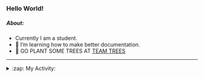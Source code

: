 ### Hello World!

##### About:
- Currently I am a student.
- 🌱 I’m learning how to make better documentation.
- 🌱 GO PLANT SOME TREES AT [TEAM TREES](https://teamtrees.org/)

---
<details>
  <summary>:zap: My Activity:</summary>
  
<!--START_SECTION:waka-->
![Code Time](http://img.shields.io/badge/Code%20Time-1%2C161%20hrs%208%20mins-blue)

**I'm a Night 🦉** 

```text
🌞 Morning                1795 commits        ██░░░░░░░░░░░░░░░░░░░░░░░   09.94 % 
🌆 Daytime                6207 commits        █████████░░░░░░░░░░░░░░░░   34.36 % 
🌃 Evening                5154 commits        ███████░░░░░░░░░░░░░░░░░░   28.53 % 
🌙 Night                  4911 commits        ███████░░░░░░░░░░░░░░░░░░   27.18 % 
```
📅 **I'm Most Productive on Wednesday** 

```text
Monday                   2580 commits        ████░░░░░░░░░░░░░░░░░░░░░   14.28 % 
Tuesday                  2452 commits        ███░░░░░░░░░░░░░░░░░░░░░░   13.57 % 
Wednesday                4213 commits        ██████░░░░░░░░░░░░░░░░░░░   23.32 % 
Thursday                 2301 commits        ███░░░░░░░░░░░░░░░░░░░░░░   12.74 % 
Friday                   1868 commits        ███░░░░░░░░░░░░░░░░░░░░░░   10.34 % 
Saturday                 1585 commits        ██░░░░░░░░░░░░░░░░░░░░░░░   08.77 % 
Sunday                   3068 commits        ████░░░░░░░░░░░░░░░░░░░░░   16.98 % 
```


📊 **This Week I Spent My Time On** 

```text
🔥 Editors: 
IntelliJ                 3 hrs 20 mins       █████████████████████████   100.00 % 

🐱‍💻 Projects: 
intro                    3 hrs 19 mins       █████████████████████████   99.05 % 
Unknown Project          1 min               ░░░░░░░░░░░░░░░░░░░░░░░░░   00.64 % 
android-demo             0 secs              ░░░░░░░░░░░░░░░░░░░░░░░░░   00.30 % 
```


 Last Updated on 18/08/2023 00:15:30 UTC
<!--END_SECTION:waka-->
</details>

